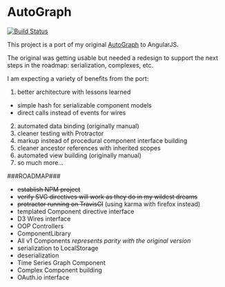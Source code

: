 AutoGraph
=========

[![Build Status](https://travis-ci.org/jbeuckm/AutoGraph.png)](https://travis-ci.org/jbeuckm/AutoGraph)

This project is a port of my original [AutoGraph](https://github.com/jbeuckm/AutoGraph--old-version- "Original AutoGraph Project") to AngularJS.

The original was getting usable but needed a redesign to support the next steps in the roadmap: serialization, complexes, etc.

I am expecting a variety of benefits from the port:

1. better architecture with lessons learned
  * simple hash for serializable component models
  * direct calls instead of events for wires
2. automated data binding (originally manual)
3. cleaner testing with Protractor
4. markup instead of procedural component interface building
5. cleaner ancestor references with inherited scopes
6. automated view building (originally manual)
7. so much more...

###ROADMAP###

+ ~~establish NPM project~~
+ ~~verify SVG directives will work as they do in my wildest dreams~~
+ ~~protractor running on TravisCI~~ (using karma with firefox instead)
+ templated Component directive interface
+ D3 Wires interface
+ OOP Controllers
+ ComponentLibrary
+ All v1 Components *represents parity with the original version*
+ serialization to LocalStorage
+ deserialization
+ Time Series Graph Component
+ Complex Component building
+ OAuth.io interface

